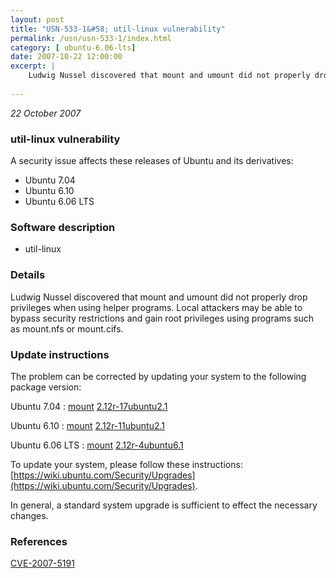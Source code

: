 ```yaml
---
layout: post
title: "USN-533-1&#58; util-linux vulnerability"
permalink: /usn/usn-533-1/index.html
category: [ ubuntu-6.06-lts]
date: 2007-10-22 12:00:00
excerpt: |
    Ludwig Nussel discovered that mount and umount did not properly drop privileges when using helper programs. Local attackers may be able to bypass security restrictions and gain root privileges using programs such as mount.nfs or mount.cifs. 
    
--- 
```

 
 

*22 October 2007*

### util-linux vulnerability

A security issue affects these releases of Ubuntu and its derivatives:

* Ubuntu 7.04
* Ubuntu 6.10
* Ubuntu 6.06 LTS

### Software description

* util-linux 

### Details

Ludwig Nussel discovered that mount and umount did not properly drop privileges when using helper programs. Local attackers may be able to bypass security restrictions and gain root privileges using programs such as mount.nfs or mount.cifs. 

### Update instructions

The problem can be corrected by updating your system to the following package version:

Ubuntu 7.04
 : [mount](https://launchpad.net/ubuntu/+source/util-linux) <span> [2.12r-17ubuntu2.1](https://launchpad.net/ubuntu/+source/util-linux/2.12r-17ubuntu2.1) </span> 

Ubuntu 6.10
 : [mount](https://launchpad.net/ubuntu/+source/util-linux) <span> [2.12r-11ubuntu2.1](https://launchpad.net/ubuntu/+source/util-linux/2.12r-11ubuntu2.1) </span> 

Ubuntu 6.06 LTS
 : [mount](https://launchpad.net/ubuntu/+source/util-linux) <span> [2.12r-4ubuntu6.1](https://launchpad.net/ubuntu/+source/util-linux/2.12r-4ubuntu6.1) </span> 

To update your system, please follow these instructions: [https://wiki.ubuntu.com/Security/Upgrades](https://wiki.ubuntu.com/Security/Upgrades).

In general, a standard system upgrade is sufficient to effect the necessary changes. 

### References

 
 [CVE-2007-5191](http://people.ubuntu.com/~ubuntu-security/cve/CVE-2007-5191)
 

